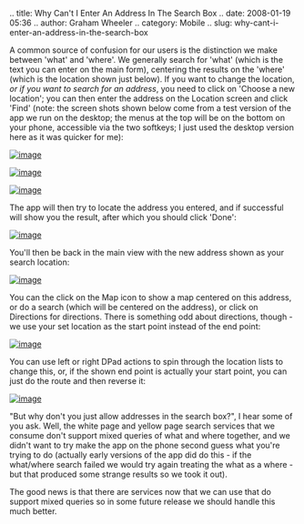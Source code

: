 .. title: Why Can't I Enter An Address In The Search Box
.. date: 2008-01-19 05:36
.. author: Graham Wheeler
.. category: Mobile
.. slug: why-cant-i-enter-an-address-in-the-search-box

A common source of confusion for our users is the distinction we make
between 'what' and 'where'. We generally search for 'what' (which is the
text you can enter on the main form), centering the results on the
'where' (which is the location shown just below). If you want to change
the location, *or if you want to search for an address*, you need to
click on 'Choose a new location'; you can then enter the address on the
Location screen and click 'Find' (note: the screen shots shown below
come from a test version of the app we run on the desktop; the menus at
the top will be on the bottom on your phone, accessible via the two
softkeys; I just used the desktop version here as it was quicker for
me):

[![image](http://blufiles.storage.msn.com/y1pAcgpTMaaCBuKMThFUcoLUuA2a8qL_hlYotP9UT4tIAubhQ3CsZmDL6W44Lk1KUp1E4eoo_V7NJI?PARTNER=WRITER)](http://blufiles.storage.msn.com/y1pAcgpTMaaCBubcKxBhXBHiF5wxlbx7rbsWacM1pycCrsRRP90lgmae_DV5yxgmZ19ihX7hjVACpE?PARTNER=WRITER)

[![image](http://blufiles.storage.msn.com/y1pAcgpTMaaCBubt8zFX1Oj8NMawibS1R3BVP0cc7ryarimA0pvDzh49jAWDq21NFjzOblWVtam6tg?PARTNER=WRITER)](http://blufiles.storage.msn.com/y1pAcgpTMaaCBsflSxvtiSEBaR59Vw2kPpOidvJbM5SimjvYktlC3CZSuE0OJxFWToeeRtXOiAdo7E?PARTNER=WRITER)

[![image](http://blufiles.storage.msn.com/y1pAcgpTMaaCBtRlJq1kjSN5yzmLJS1fMqx3iYFqHOTSIE57sMX67jSU3AgDJ9p1aPlsH51gdeuxcw?PARTNER=WRITER)](http://blufiles.storage.msn.com/y1pAcgpTMaaCBu-fc50UQqgpK-9dk-BJE0eQI4jfvx6iI8isrEzl4qbDLhttb3EWDj9iTaravRObmk?PARTNER=WRITER)

The app will then try to locate the address you entered, and if
successful will show you the result, after which you should click
'Done':

[![image](http://blufiles.storage.msn.com/y1pAcgpTMaaCBvfibw9VK5w7FDRScSMG_z345AreYrD1oEu6GwniWVUhhrxLDlgqQL51RyRnfEhL68?PARTNER=WRITER)](http://blufiles.storage.msn.com/y1pAcgpTMaaCBtrH4Bd0kxYX8-2Rxisx1ybUa0LsJCq0uUE-3BPCfTU0iy1aFGZ1BFQSQZqbPaY2Sc?PARTNER=WRITER)

You'll then be back in the main view with the new address shown as your
search location:

[![image](http://blufiles.storage.msn.com/y1pAcgpTMaaCBuVI0Az9AbBHr1RVnGXAjj1MHPxP9s8mv-Yxa6k9yBCgvuOIe9YSGAIQEnpZ3kc8o8?PARTNER=WRITER)](http://blufiles.storage.msn.com/y1pAcgpTMaaCBvgo8D883CET1sH83Alvma_fYiqeFDTQ0CfcKFRwoUX5GBDODnfqHa6LOolqZLpJjI?PARTNER=WRITER)

You can the click on the Map icon to show a map centered on this
address, or do a search (which will be centered on the address), or
click on Directions for directions. There is something odd about
directions, though - we use your set location as the start point instead
of the end point:

[![image](http://blufiles.storage.msn.com/y1pAcgpTMaaCBvgTL65sq7jrLOHQgLPIwk7y81hhlMXkrLn0GSIXg0YQECWuvaf72i-xnpFGlDjYNU?PARTNER=WRITER)](http://blufiles.storage.msn.com/y1pAcgpTMaaCBs5L8EGDsqvc8Bx2SxUoN_hFYuPXwDthkpUX159EwgWIB-q2nKlb6YatTOJDljVORI?PARTNER=WRITER)

You can use left or right DPad actions to spin through the location
lists to change this, or, if the shown end point is actually your start
point, you can just do the route and then reverse it:

[![image](http://blufiles.storage.msn.com/y1pAcgpTMaaCBtgB0-kAlJJlHWfwwHhHvC8Wac50R3le-WU1gOW6CyRFyeGft1yE3IiSvMJ4PcEFfk?PARTNER=WRITER)](http://blufiles.storage.msn.com/y1pAcgpTMaaCBvmm41JZjtWhWcEpxFsUYKtqE4ZtvXvND0-VlGVqxyQi0qjvtRJRN8Jhn2wp-ReCvI?PARTNER=WRITER)

"But why don't you just allow addresses in the search box?", I hear some
of you ask. Well, the white page and yellow page search services that we
consume don't support mixed queries of what and where together, and we
didn't want to try make the app on the phone second guess what you're
trying to do (actually early versions of the app did do this - if the
what/where search failed we would try again treating the what as a
where - but that produced some strange results so we took it out).

The good news is that there are services now that we can use that do
support mixed queries so in some future release we should handle this
much better.
